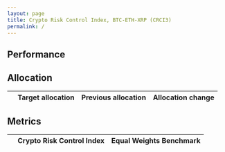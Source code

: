 ```yaml
---
layout: page
title: Crypto Risk Control Index, BTC-ETH-XRP (CRCI3)
permalink: /
---
```


<h2 id="crypto_index_value"></h2>

## Performance

<div id="crypto_fund_plot" class="graph"></div>

## Allocation

<div class="alloc-container">
    <div class="alloc-table">
    <table>
    <thead>
    <tr>
      <th style="text-align: left"></th>
      <th style="text-align: left">Target allocation</th>
      <th style="text-align: left">Previous allocation</th>
      <th style="text-align: left">Allocation change</th>
    </tr>
    </thead>
    <tbody id="allocation-table">
    </tbody>
    </table>
    </div>
    <div id="alloc_folio_multi" class="alloc-pie graph"></div>
</div>


<script>
    
main();

</script>


## Metrics

<table>
<thead>
<tr>
    <th style="text-align: left"></th>
    <th style="text-align: left">Crypto Risk Control Index</th>
    <th style="text-align: left">Equal Weights Benchmark</th>
</tr>
</thead>
<tbody id="metrics-table">
</tbody>
</table>
